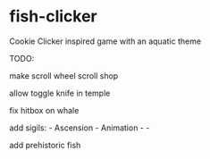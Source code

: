 # fish-clicker
Cookie Clicker inspired game with an aquatic theme

TODO:

make scroll wheel scroll shop

allow toggle knife in temple

fix hitbox on whale

add sigils:
	- Ascension
		- Animation
	- 
	- 

add prehistoric fish